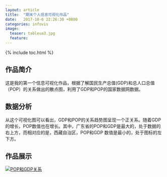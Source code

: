```yaml
---
layout: article
title:  "期末个人信息可视化作品"
date:   2017-10-6 22:26:30 +0800
categories: infovis
image:
  teaser: tableua3.jpg
  feature: 
---
```

{% include toc.html %}


## 作品简介
这是我的第一个信息可视化作品，根据了解国民生产总值(GDP)和总人口总值（POP）的关系做出的散点图，利用了GDP和POP的国家数据网数据。

## 数据分析
从这个可视化图可以看出，GDP和POP的关系趋势图呈现一个正关系。随着GDP的增长，POP数值也在增长。其中，广东省的POP和GDP是最大的，处于数据的右上方，而相对应的是，西藏自治区，POP和GDP 数值是最小的，处于图标的左下方。
## 作品展示
<div class='tableauPlaceholder' id='viz1515243515965' style='position: relative'>
	<noscript><a href='#'><img alt='POP和GDP关系 ' src='https:&#47;&#47;public.tableau.com&#47;static&#47;images&#47;PO&#47;POPGDP_0&#47;1&#47;1_rss.png' style='border: none' /></a>
	</noscript><object class='tableauViz'  style='display:none;'><param name='host_url' value='https%3A%2F%2Fpublic.tableau.com%2F' /> <param name='embed_code_version' value='3' /> <param name='site_root' value='' /><param name='name' value='POPGDP_0&#47;1' /><param name='tabs' value='no' /><param name='toolbar' value='yes' /><param name='static_image' value='https:&#47;&#47;public.tableau.com&#47;static&#47;images&#47;PO&#47;POPGDP_0&#47;1&#47;1.png' /> <param name='animate_transition' value='yes' /><param name='display_static_image' value='yes' /><param name='display_spinner' value='yes' /><param name='display_overlay' value='yes' /><param name='display_count' value='yes' /><param name='filter' value='publish=yes' />
	</object>
</div>
<script type='text/javascript'>                    var divElement = document.getElementById('viz1515243515965');                    var vizElement = divElement.getElementsByTagName('object')[0];                    vizElement.style.width='100%';vizElement.style.height=(divElement.offsetWidth*0.75)+'px';                    var scriptElement = document.createElement('script');                    scriptElement.src = 'https://public.tableau.com/javascripts/api/viz_v1.js';                    vizElement.parentNode.insertBefore(scriptElement, vizElement);
</script>